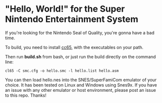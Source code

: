 # "Hello, World!" for the Super Nintendo Entertainment System
If you're looking for the Nintendo Seal of Quality, you're gonna have a bad time.

<!-- ![Screencap from Snes9x Emulator](hello_snes9x.png) -->

To build, you need to install [cc65](https://github.com/cc65/cc65), with the
executables on your path.

Then run **build.sh** from bash, or just run the build directly on the command line:

```
cl65 -C smc.cfg -o hello.smc -l hello.list hello.asm
```

You can then load hello.nes into the SNES/SuperFamiCom emulator of your choice. It has been
tested on Linux and Windows using Snes9x. If you have an issue with any other emulator or
host environment, please post an issue to this repo. Thanks!
